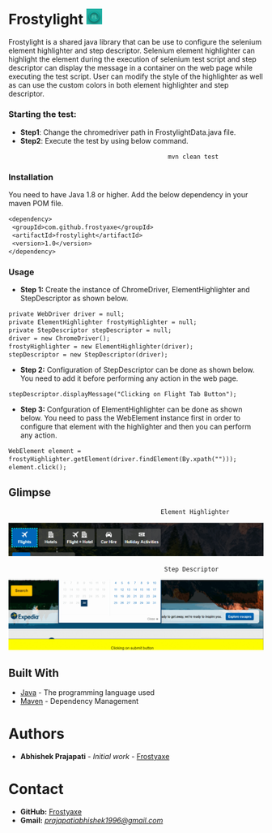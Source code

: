 # Frostylight <img src="https://github.com/frostyaxe/frostylight/blob/master/gifs/icon.png" width="6%" height="6%">

Frostylight is a shared java library that can be use to configure the selenium element highlighter and step descriptor. Selenium element highlighter can highlight the element during the execution of selenium test script and step descriptor can display the message in a container on the web page while executing the test script. User can modify the style of the highlighter as well as can use the custom colors in both element highlighter and step descriptor.

### Starting the test:
 * **Step1**: Change the chromedriver path in FrostylightData.java file.
 * **Step2**: Execute the test by using below command.
 ```
                                             mvn clean test
 ```

### Installation
You need to have Java 1.8 or higher. Add the below dependency in your maven POM file.
```
<dependency>
 <groupId>com.github.frostyaxe</groupId>
 <artifactId>frostylight</artifactId>
 <version>1.0</version>
</dependency>
```

### Usage
* **Step 1:** Create the instance of ChromeDriver, ElementHighlighter and StepDescriptor as shown below.
```
private WebDriver driver = null;							
private ElementHighlighter frostyHighlighter = null;
private StepDescriptor stepDescriptor = null;		
driver = new ChromeDriver();
frostyHighlighter = new ElementHighlighter(driver);
stepDescriptor = new StepDescriptor(driver);
 ```
 
 * **Step 2:** Configuration of StepDescriptor can be done as shown below. You need to add it before performing any action in the web page.
 ```
 stepDescriptor.displayMessage("Clicking on Flight Tab Button");
 ```
 
 
 * **Step 3:** Confguration of ElementHighlighter can be done as shown below. You need to pass the WebElement instance first in order to configure that element with the highlighter and then you can perform any action.
 ```
 WebElement element = frostyHighlighter.getElement(driver.findElement(By.xpath("")));
 element.click();
 ```
 
 ## Glimpse
 ```
                                           Element Highlighter
 ```
  ![](gifs/element-highlighter.gif)

```
                                           Step Descriptor
```
  ![](gifs/step-descriptor.gif)
 
 ## Built With

* [Java](https://docs.oracle.com/javase/8/docs/) - The programming language used
* [Maven](https://maven.apache.org/) - Dependency Management

# Authors

* **Abhishek Prajapati** - *Initial work* - [Frostyaxe](https://github.com/frostyaxe)

# Contact

* **GitHub:** [Frostyaxe](https://github.com/frostyaxe)
*  **Gmail:** *prajapatiabhishek1996@gmail.com*

 
